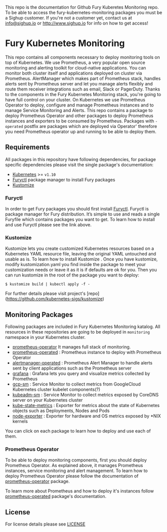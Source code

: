 This repo is the documentation for Github Fury Kuberetes Monitoring repo. To be able to access the  fury-kubernetes-monitoring packages you must be a Sighup customer. If you're not a customer yet, contact us at info@sighup.io or http://www.sighup.io for info on how to get access!



# Fury Kubernetes Monitoring
 
This repo contains all components necessary to deploy monitoring tools on top of Kubernetes. We use Prometheus, a very popular open source monitoring and alerting toolkit for cloud-native applications. You can monitor both cluster itself and applications deployed on cluster via Prometheus. AlertManager which makes part of Prometheus stack, handles alerts sent by Prometheus server and let you manage alerts flexibly and route them receiver integrations such as email, Slack or PagerDuty. Thanks to the components in the Fury Kubernetes Monitoring stack, you're going to have full control on your cluster. On Kubernetes we use Prometheus Operator to deploy, configure and manage Prometheus instances and to manage Service Monitoring and Alerts. This repo contains a package to deploy Prometheus Operator and other packages to deploy Prometheus instances and exporters to be consumed by Prometheus. Packages with `-operated` postfix are packages which are deployed via Operator' therefore  you need Prometheus operator up and running to be able to deploy them.  


## Requirements

All packages in this repository have following dependencies, for package specific dependencies please visit the single package's documentation:

- [Kubernetes](kubernetes.io) >= `v1.10`
- [Furyctl](documentation_link) package manager to install Fury packages
- [Kustomize](https://github.com/kubernetes-sigs/kustomize) 



### Furyctl

In order to get Fury packages you should first install [Furyctl](documentation_link). Furyctl is package manager for Fury distribution. It’s simple to use and reads a single Furyfile which contains packages you want to get. To learn how to install and use Furyctl please see the link above.


### Kustomize

Kustomize lets you create customized Kubernetes resources based on a Kubernetes YAML resource file, leaving the original YAML untouched and usable as is. To learn how to install Kustomize . Once you have kustomize, modify kustomization.yaml you find inside the package to meet your customization needs or leave it as it is if defaults are ok for you. Then you can run kustomize in the root of the package you want to deploy:

`$ kustomize build | kubectl apply -f -`

For further details please visit project's [repo] (https://github.com/kubernetes-sigs/kustomize)

##  Monitoring Packages 

Following packages are included in Fury Kubernetes Monitoring katalog. All resources in these repositories are going to be deployed in `monitoring` namespace in your Kubernetes cluster.

- [prometheus-operator](https://github.com/sighup-io/fury-kubernetes-monitoring/blob/master/prometheus-operator/README.md) It manages full stack of monitoring.
- [prometheus-operated](https://github.com/sighup-io/fury-kubernetes-monitoring/blob/master/prometheus-operated/README.md) : Prometheus instance to deploy with Prometheus Operator
- [alertmanager-operated](https://github.com/sighup-io/fury-kubernetes-monitoring/blob/master/alertmanager-operated/README.md) : Prometheus Alert Manager to handle alerts sent by client applications such as the Prometheus server
- [grafana]() : Grafana lets you query and visualize metrics collected by Prometheus
- [gcp-sm]() : Service Monitor to collect metrics from GoogleCloud Kubernetes cluster kubelet components(?)
- [kubeadm-sm]() : Service Monitor to collect metrics exposed by CoreDNS server on your Kubernetes cluster
- [kube-state-metrics]() : Exporter for metrics about the state of Kubernetes objects such as Deployments, Nodes and Pods  
- [node-exporter]() : Exporter for hardware and OS metrics exposed by \*NIX kernels


You can click on each package to learn how to deploy and use each of them.


### Prometheus Operator

To be able to deploy monitoring components, first you should deploy Prometheus Operator. As explained above, it manages Prometheus instances, service monitoring and alert management. To learn how to deploy Prometheus Operator please follow the documentation of [prometheus-operator]() package.

To learn more about Prometheus and how to deploy it's instances follow [prometheus-operated]() package's documentation.


## License
For license details please see [LICENSE](license_link) 

